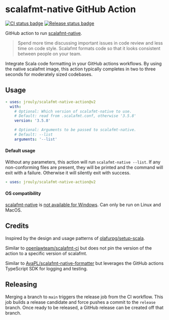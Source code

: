 # scalafmt-native GitHub Action

[![CI status badge](https://github.com/jrouly/scalafmt-native-action/actions/workflows/ci.yml/badge.svg)](https://github.com/jrouly/scalafmt-native-action/actions/workflows/ci.yml)
[![Release status badge](https://github.com/jrouly/scalafmt-native-action/actions/workflows/release.yml/badge.svg)](https://github.com/jrouly/scalafmt-native-action/actions/workflows/release.yml)

GitHub action to run [scalafmt-native](https://scalameta.org/scalafmt).

> Spend more time discussing important issues in code review and less time on code style.
> Scalafmt formats code so that it looks consistent between people on your team.

Integrate Scala code formatting in your GitHub actions workflows.
By using the native scalafmt image, this action typically completes in two to three seconds for moderately sized codebases.

## Usage

```yaml
- uses: jrouly/scalafmt-native-action@v2
  with:
    # Optional: Which version of scalafmt-native to use.
    # Default: read from .scalafmt.conf, otherwise '3.5.8'
    version: '3.5.8'

    # Optional: Arguments to be passed to scalafmt-native.
    # Default: --list
    arguments: '--list'
```

#### Default usage

Without any parameters, this action will run `scalafmt-native --list`.
If any non-conforming files are present, they will be printed and the command will exit with a failure.
Otherwise it will silently exit with success.

```yaml
- uses: jrouly/scalafmt-native-action@v2
```

#### OS compatibility

[scalafmt-native](https://scalameta.org/scalafmt) is [not available for Windows](https://github.com/scalameta/scalafmt/issues/1569).
Can only be run on Linux and MacOS.

## Credits

Inspired by the design and usage patterns of [olafurpg/setup-scala](https://github.com/olafurpg/setup-scala).

Similar to [openlawteam/scalafmt-ci](https://github.com/openlawteam/scalafmt-ci) but does not pin the version of the action to a specific version of scalafmt.

Similar to [AvaPL/scalafmt-native-formatter](https://github.com/AvaPL/scalafmt-native-formatter) but leverages the GitHub actions TypeScript SDK for logging and testing.

## Releasing

Merging a branch to `main` triggers the release job from the CI workflow.
This job builds a release candidate and force pushes a commit to the `release` branch.
Once ready to be released, a GitHub release can be created off that branch.
